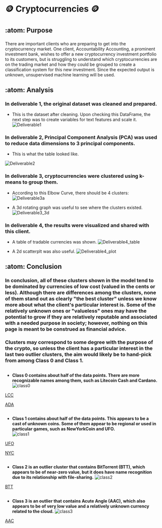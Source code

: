 # :coin: Cryptocurrencies :coin:

## :atom:  Purpose
###
There are important clients who are preparing to get into the cryptocurrency market.  One client, Accountability Accounting, a prominent investment bank, wishes to offer a new cryptocurrency investment portfolio to its customers, but is struggling to understand which cryptocurrencies are on the trading market and how they could be grouped to create a classification system for this new investment.  Since the expected output is unknown, unsupervised machine learning will be used.

## :atom:  Analysis
### In deliverable 1, the original dataset was cleaned and prepared.  
- This is the dataset after cleaning. Upon checking this DataFrame, the next step was to create variables for text features and scale it. 
![Deliverable1](https://github.com/Super-Manda/Cryptocurrencies/blob/main/images/deliverable1_crypto_df.png)


### In deliverable 2, Principal Component Analysis (PCA) was used to reduce data dimensions to 3 principal components.
- This is what the table looked like.

![Deliverable2](https://github.com/Super-Manda/Cryptocurrencies/blob/main/images/deliverable2_table.png)

### In deliverable 3, cryptocurrencies were clustered using k-means to group them.
- According to this Elbow Curve, there should be 4 clusters:
![Deliverable3a](https://github.com/Super-Manda/Cryptocurrencies/blob/main/images/deliverable3_elbow_curve.png)

- A 3d rotating graph was useful to see where the clusters existed.
![Deliverable3_3d](https://github.com/Super-Manda/Cryptocurrencies/blob/main/images/3d_graph.png) 


### In deliverable 4, the results were visualized and shared with this client.
- A table of tradable currencies was shown.
![Deliverable4_table](https://github.com/Super-Manda/Cryptocurrencies/blob/main/images/deliverable4_table_tradable_cryptos.png)

- A 2d scatterplt was also useful.
![Deliverable4_plot](https://github.com/Super-Manda/Cryptocurrencies/blob/main/images/deliverable4_2d_scatterplot.png) 


## :atom:  Conclusion

### In conclusion, all of these clusters shown in the model tend to be dominated by currencies of low cost (valued in the cents or less).  Although there are differences among the clusters, none of them stand out as clearly "the best cluster" unless we know more about what the client's particular interest is.  Some of the relatively unknown ones or "valueless" ones may have the potential to grow if they are relatively reputable and associated with a needed purpose in society; however, nothing on this page is meant to be construed as financial advice.    

### Clusters may correspond to some degree with the purpose of the crypto, so unless the client has a particular interest in the last two outlier clusters, the aim would likely be to hand-pick from among Class 0 and Class 1.

## 
- **Class 0 contains about half of the data points.  There are more recognizable names among them, such as Litecoin Cash and Cardano.**
![class0](https://github.com/Super-Manda/Cryptocurrencies/blob/main/images/3d_graph_on_click_class0.png)

[LCC](https://github.com/Super-Manda/Cryptocurrencies/blob/main/images/LCC.png) 

[ADA](https://github.com/Super-Manda/Cryptocurrencies/blob/main/images/ADA.png)


##

- **Class 1 contains about half of the data points.  This appears to be a cast of unknown coins.  Some of them appear to be regional or used in particular games, such as NewYorkCoin and UFO.**  
![class1](https://github.com/Super-Manda/Cryptocurrencies/blob/main/images/3d_graph_on_click_class1.png)

[UFO](https://github.com/Super-Manda/Cryptocurrencies/blob/main/images/UFO.png)

[NYC](https://github.com/Super-Manda/Cryptocurrencies/blob/main/images/NYC.png)



## 
- **Class 2 is an outlier cluster that contains BitTorrent (BTT), which appears to be of near-zero value, but it does have name recognition due to its relationship with file-sharing.** 
![class2](https://github.com/Super-Manda/Cryptocurrencies/blob/main/images/3d_graph_on_click_class2.png) 


[BTT](https://github.com/Super-Manda/Cryptocurrencies/blob/main/images/BTT.png)



## 
- **Class 3 is an outlier that contains Acute Angle (AAC), which also appears to be of very low value and a relatively unknown currency related to the cloud.** 
![class3](https://github.com/Super-Manda/Cryptocurrencies/blob/main/images/3d_graph_on_click_class3.png)

[AAC](https://github.com/Super-Manda/Cryptocurrencies/blob/main/images/AAC.png) 
